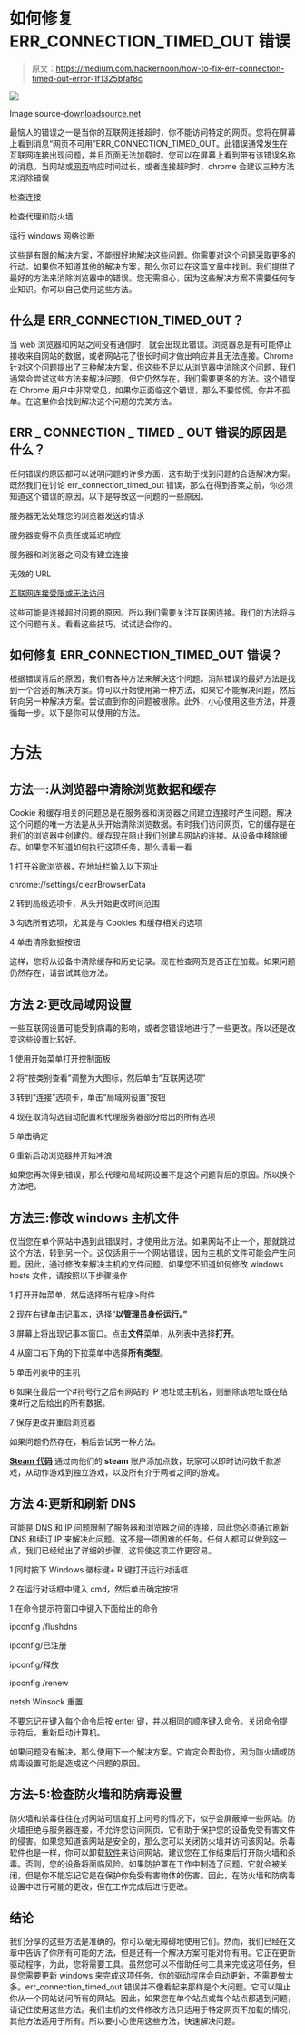 # 如何修复 ERR_CONNECTION_TIMED_OUT 错误

> 原文：<https://medium.com/hackernoon/how-to-fix-err-connection-timed-out-error-1f1325bfaf8c>

![](img/a82cd810ae3b06d13c612b54a35700d0.png)

Image source-[downloadsource.net](https://www.downloadsource.net)

最恼人的错误之一是当你的互联网连接超时，你不能访问特定的网页。您将在屏幕上看到消息“网页不可用”ERR_CONNECTION_TIMED_OUT。此错误通常发生在互联网连接出现问题，并且页面无法加载时。您可以在屏幕上看到带有该错误名称的消息。当网站或[网页](https://www.youcalendars.com/)响应时间过长，或者连接超时时，chrome 会建议三种方法来消除错误

检查连接

检查代理和防火墙

运行 windows 网络诊断

这些是有限的解决方案，不能很好地解决这些问题。你需要对这个问题采取更多的行动。如果你不知道其他的解决方案，那么你可以在这篇文章中找到。我们提供了最好的方法来消除浏览器中的错误。您无需担心，因为这些解决方案不需要任何专业知识。你可以自己使用这些方法。

## **什么是 ERR_CONNECTION_TIMED_OUT？**

当 web 浏览器和网站之间没有通信时，就会出现此错误。浏览器总是有可能停止接收来自网站的数据，或者网站花了很长时间才做出响应并且无法连接。Chrome 针对这个问题提出了三种解决方案，但这些不足以从浏览器中消除这个问题，我们通常会尝试这些方法来解决问题，但它仍然存在，我们需要更多的方法。这个错误在 Chrome 用户中非常常见，如果你正面临这个错误，那么不要惊慌，你并不孤单。在这里你会找到解决这个问题的完美方法。

## **ERR _ CONNECTION _ TIMED _ OUT 错误的原因是什么？**

任何错误的原因都可以说明问题的许多方面，这有助于找到问题的合适解决方案。既然我们在讨论 err_connection_timed_out 错误，那么在得到答案之前，你必须知道这个错误的原因。以下是导致这一问题的一些原因。

服务器无法处理您的浏览器发送的请求

服务器变得不负责任或延迟响应

服务器和浏览器之间没有建立连接

无效的 URL

[互联网连接受限或无法访问](https://hightechjigsaw.com/vpn-basic-guide-what-is-a-vpn-and-how-does-it-work-explained/)

这些可能是连接超时问题的原因。所以我们需要关注互联网连接。我们的方法将与这个问题有关。看看这些技巧，试试适合你的。

## **如何修复 ERR_CONNECTION_TIMED_OUT 错误？**

根据错误背后的原因，我们有各种方法来解决这个问题。消除错误的最好方法是找到一个合适的解决方案。你可以开始使用第一种方法，如果它不能解决问题，然后转向另一种解决方案。尝试直到你的问题被根除。此外，小心使用这些方法，并遵循每一步。以下是你可以使用的方法。

# **方法**

## **方法一:从浏览器中清除浏览数据和缓存**

Cookie 和缓存相关的问题总是在服务器和浏览器之间建立连接时产生问题。解决这个问题的唯一方法是从头开始清除浏览数据。有时我们访问网页，它的缓存是在我们的浏览器中创建的。缓存现在阻止我们创建与网站的连接。从设备中移除缓存。如果您不知道如何执行这项任务，那么请看一看

1 打开谷歌浏览器，在地址栏输入以下网址

chrome://settings/clearBrowserData

2 转到高级选项卡，从头开始更改时间范围

3 勾选所有选项，尤其是与 Cookies 和缓存相关的选项

4 单击清除数据按钮

这样，您将从设备中清除缓存和历史记录。现在检查网页是否正在加载。如果问题仍然存在，请尝试其他方法。

## **方法 2:更改局域网设置**

一些互联网设置可能受到病毒的影响，或者您错误地进行了一些更改。所以还是改变这些设置比较好。

1 使用开始菜单打开控制面板

2 将“按类别查看”调整为大图标，然后单击“互联网选项”

3 转到“连接”选项卡，单击“局域网设置”按钮

4 现在取消勾选自动配置和代理服务器部分给出的所有选项

5 单击确定

6 重新启动浏览器并开始冲浪

如果您再次得到错误，那么代理和局域网设置不是这个问题背后的原因。所以换个方法吧。

## **方法三:修改 windows 主机文件**

仅当您在单个网站中遇到此错误时，才使用此方法。如果网站不止一个，那就跳过这个方法，转到另一个。这仅适用于一个网站错误，因为主机的文件可能会产生问题。因此，通过修改来解决主机的文件问题。如果您不知道如何修改 windows hosts 文件，请按照以下步骤操作

1 打开开始菜单，然后选择所有程序>附件

2 现在右键单击记事本，选择“**以管理员身份运行。”**

3 屏幕上将出现记事本窗口。点击**文件**菜单，从列表中选择**打开**。

4 从窗口右下角的下拉菜单中选择**所有类型**。

5 单击列表中的主机

6 如果在最后一个#符号行之后有网站的 IP 地址或主机名，则删除该地址或在结束#行之后给出的所有数据。

7 保存更改并重启浏览器

如果问题仍然存在，稍后尝试另一种方法。

[**Steam** **代码**](https://ifreegiveaways.net/free-steam-wallet-codes) 通过向他们的 **steam** 账户添加点数，玩家可以即时访问数千款游戏，从动作游戏到独立游戏，以及所有介于两者之间的游戏。

## **方法 4:更新和刷新 DNS**

可能是 DNS 和 IP 问题限制了服务器和浏览器之间的连接，因此您必须通过刷新 DNS 和续订 IP 来解决此问题。这不是一项困难的任务。任何人都可以做到这一点，我们已经给出了详细的步骤，这将使这项工作更容易。

1 同时按下 Windows 徽标键+ R 键打开运行对话框

2 在运行对话框中键入 cmd，然后单击确定按钮

1 在命令提示符窗口中键入下面给出的命令

ipconfig /flushdns

ipconfig/已注册

ipconfig/释放

ipconfig /renew

netsh Winsock 重置

不要忘记在键入每个命令后按 enter 键，并以相同的顺序键入命令。关闭命令提示符后，重新启动计算机。

如果问题没有解决，那么使用下一个解决方案。它肯定会帮助你，因为防火墙或防病毒设置可能是造成这个问题的原因。

## **方法-5:检查防火墙和防病毒设置**

防火墙和杀毒往往在对网站可信度打上问号的情况下，似乎会屏蔽掉一些网站。防火墙拒绝与服务器连接，不允许您访问网页。它有助于保护您的设备免受有害文件的侵害。如果您知道该网站是安全的，那么您可以关闭防火墙并访问该网站。杀毒软件也是一样，你可以卸载[软件](https://www.youcalendars.com/rent-receipt-template-format-example.html)来访问网站。建议您在工作结束后打开防火墙和杀毒。否则，您的设备将面临风险。如果防护罩在工作中制造了问题，它就会被关闭，但是你不能忘记它是在保护你免受有害物体的伤害。因此，在防火墙和防病毒设置中进行可能的更改，但在工作完成后进行更改。

## **结论**

我们分享的这些方法是准确的，你可以毫无障碍地使用它们。然而，我们已经在文章中告诉了你所有可能的方法，但是还有一个解决方案可能对你有用。它正在更新驱动程序，为此，您将需要工具。虽然您可以不借助任何工具来完成这项任务，但是您需要更新 windows 来完成这项任务。你的驱动程序会自动更新，不需要做太多。err_connection_timed_out 错误并不像看起来那样是个大问题。它可以阻止你从一个网站访问所有的网站。因此，如果您在单个站点或每个站点都遇到问题，请记住使用这些方法。我们主机的文件修改方法只适用于特定网页不加载的情况，其他方法适用于所有。所以要小心使用这些方法，快速解决问题。